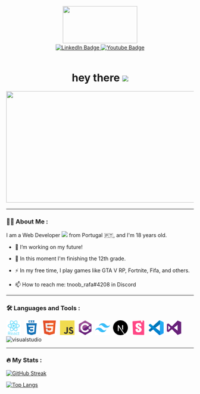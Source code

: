 <div id="header" align="center">
  <img src="https://media.giphy.com/media/xonOzxf2M8hNu/giphy.gif" width="200" height="100"/>
</div>

<div id="badges" align="center">
<a href="Linkedin_url_não_existe">
<img src="https://img.shields.io/badge/LinkedIn-blue?style=for-the-badge&logo=linkedin&logoColor=white" alt="LinkedIn Badge"/>
</a>
<a href="https://www.youtube.com/channel/UCdRh27kdSgpxualQsJp16-Q">
<img src="https://img.shields.io/badge/YouTube-red?style=for-the-badge&logo=youtube&logoColor=white" alt="Youtube Badge"/>
</a>
</div>

<div id="badges" align="center">
<img src="https://komarev.com/ghpvc/?username=Rafael2134&style=flat-square&color=blue" alt=""/>
</div>

<h1 align="center">
  hey there
  <img src="https://media.giphy.com/media/hvRJCLFzcasrR4ia7z/giphy.gif" width="30px"/>
</h1>

<div align="center">
  <img src="https://media.giphy.com/media/dWesBcTLavkZuG35MI/giphy.gif" width="600" height="300"/>
</div>

---

### :man_technologist: About Me :

I am a Web Developer <img src="https://media.giphy.com/media/WUlplcMpOCEmTGBtBW/giphy.gif" width="30"> from Portugal :portugal:, and I'm 18 years old.

- :telescope: I’m working on my future!

- :seedling: In this moment I'm finishing the 12th grade.

- :zap: In my free time, I play games like GTA V RP, Fortnite, Fifa, and others.

- :mailbox: How to reach me: tnoob_rafa#4208 in Discord

---

### :hammer_and_wrench: Languages and Tools :
  <img src="https://github.com/devicons/devicon/blob/master/icons/react/react-original-wordmark.svg" title="React" alt="React" width="40" height="40"/>&nbsp;
  <img src="https://github.com/devicons/devicon/blob/master/icons/css3/css3-plain-wordmark.svg"  title="CSS3" alt="CSS" width="40" height="40"/>&nbsp;
  <img src="https://github.com/devicons/devicon/blob/master/icons/html5/html5-original.svg" title="HTML5" alt="HTML" width="40" height="40"/>&nbsp;
  <img src="https://github.com/devicons/devicon/blob/master/icons/javascript/javascript-original.svg" title="JavaScript" alt="JavaScript" width="40" height="40"/>&nbsp;
  <img src="https://github.com/devicons/devicon/blob/master/icons/csharp/csharp-original.svg" title="csharp" alt="csharp" width="40" height="40"/>&nbsp;
  <img src="https://github.com/devicons/devicon/blob/master/icons/tailwindcss/tailwindcss-plain.svg" title="tailwindcss" alt="tailwindcss" width="40" height="40"/>&nbsp;
  <img src="https://github.com/devicons/devicon/blob/master/icons/nextjs/nextjs-original.svg" title="nextjs" alt="nextjs" width="40" height="40"/>&nbsp;
  <img src="https://github.com/devicons/devicon/blob/master/icons/storybook/storybook-original.svg" title="storybook" alt="storybook" width="40" height="40"/>&nbsp;
  <img src="https://github.com/devicons/devicon/blob/master/icons/vscode/vscode-original.svg" title="vscode" alt="vscode" width="40" height="40"/>&nbsp;
  <img src="https://github.com/devicons/devicon/blob/master/icons/visualstudio/visualstudio-plain.svg" title="visualstudio" alt="visualstudio" width="40" height="40"/>&nbsp;
   <img src="https://www.google.com/url?sa=i&url=https%3A%2F%2Fwww.g2.com%2Fproducts%2Fsanity%2Freviews&psig=AOvVaw3Dr-ucx37vFEA6PmC1hCIz&ust=1676233119857000&source=images&cd=vfe&ved=0CBAQjRxqFwoTCPiclZGljv0CFQAAAAAdAAAAABAI" title="visualstudio" alt="visualstudio" width="40" height="40"/>&nbsp;

---

### :fire: My Stats :
  
  [![GitHub Streak](http://github-readme-streak-stats.herokuapp.com?user=Rafael2134&theme=react&hide_border=true)](https://git.io/streak-stats)
  
  [![Top Langs](https://github-readme-stats.vercel.app/api/top-langs/?username=Rafael2134&layout=compact&theme=react&hide_border=true)](https://github.com/anuraghazra/github-readme-stats)
